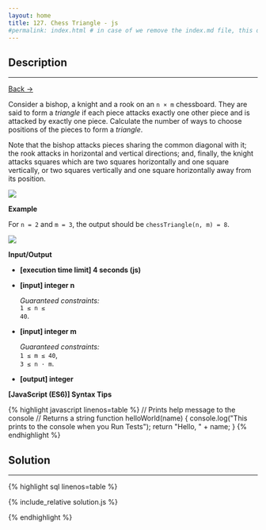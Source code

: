 ```yaml
---
layout: home
title: 127. Chess Triangle - js
#permalink: index.html # in case of we remove the index.md file, this doc will be the index page
---
```


<div class="row">
<div class="columnStmt" markdown="1">

## Description

---

[Back -> ](../README.md)

Consider a bishop, a knight and a rook on an <code>n × m</code> chessboard. They are said to form a _triangle_ if each piece attacks exactly one other piece and is attacked by exactly one piece. Calculate the number of ways to choose positions of the pieces to form a _triangle_.

Note that the bishop attacks pieces sharing the common diagonal with it; the rook attacks in horizontal and vertical directions; and, finally, the knight attacks squares which are two squares horizontally and one square vertically, or two squares vertically and one square horizontally away from its position.

![](./images/moves.png)

**Example**

For <code>n = 2</code> and <code>m = 3</code>, the output should be
<code>chessTriangle(n, m) = 8</code>.

![](./images/example.png)

**Input/Output**

- **[execution time limit] 4 seconds (js)**
- **[input] integer n**

  _Guaranteed constraints:_<br>
  <code>1 ≤ n ≤ 40</code>.

- **[input] integer m**

  _Guaranteed constraints:_<br>
  <code>1 ≤ m ≤ 40</code>,<br>
  <code>3 ≤ n · m</code>.

* **[output] integer**

**[JavaScript (ES6)] Syntax Tips**

{% highlight javascript linenos=table %}
// Prints help message to the console
// Returns a string
function helloWorld(name) {
console.log("This prints to the console when you Run Tests");
return "Hello, " + name;
}
{% endhighlight %}

</div>
<div class="columnSol" markdown="1">

## Solution

---

{% highlight sql linenos=table %}

{% include_relative solution.js %}

{% endhighlight %}

</div>
</div>

